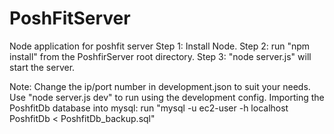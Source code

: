 # PoshFitServer
Node application for poshfit server
Step 1: Install Node.
Step 2: run "npm install" from the PoshfirServer root  directory.
Step 3: "node server.js" will start the server.

Note:
Change the ip/port number in development.json to suit your needs. Use "node server.js dev" to run using the development config.
Importing the PoshfitDb database into mysql:
run "mysql -u ec2-user  -h localhost PoshfitDb < PoshfitDb_backup.sql"

